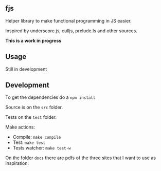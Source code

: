 ## fjs

Helper library to make functional programming in JS easier.

Inspired by underscore.js, culljs, prelude.ls and other sources.

**This is a work in progress**

## Usage
Still in development

## Development
To get the dependencies do a `npm install`

Source is on the `src` folder.

Tests on the `test` folder.

Make actions:
* Compile: `make compile`
* Test: `make test`
* Tests watcher: `make test-w`

On the folder `docs` there are pdfs of the three sites that I want to use as
inspiration.

